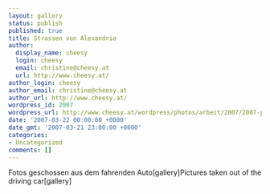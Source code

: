 ```yaml
---
layout: gallery
status: publish
published: true
title: Strassen von Alexandria
author:
  display_name: cheesy
  login: cheesy
  email: christine@cheesy.at
  url: http://www.cheesy.at/
author_login: cheesy
author_email: christine@cheesy.at
author_url: http://www.cheesy.at/
wordpress_id: 2007
wordpress_url: http://www.cheesy.at/wordpress/photos/arbeit/2007/2007-peptec1/streets-of-alexandria/
date: '2007-03-22 00:00:00 +0000'
date_gmt: '2007-03-21 23:00:00 +0000'
categories:
- Uncategorized
comments: []
---
```

<!--:de-->Fotos geschossen aus dem fahrenden Auto[gallery]<!--:--><!--:en-->Pictures taken out of the driving car[gallery]<!--:-->

